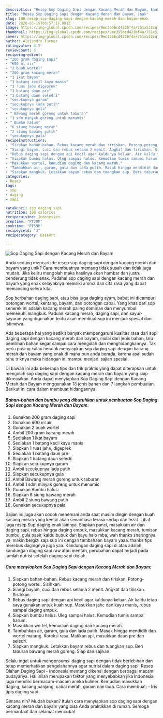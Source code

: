 ```yaml
---
description: "Resep Sop Daging Sapi dengan Kacang Merah dan Bayam, Enak"
title: "Resep Sop Daging Sapi dengan Kacang Merah dan Bayam, Enak"
slug: 108-resep-sop-daging-sapi-dengan-kacang-merah-dan-bayam-enak
date: 2020-05-19T00:57:17.001Z
image: https://img-global.cpcdn.com/recipes/9ec355bcd423bf4a/751x532cq70/sop-daging-sapi-dengan-kacang-merah-dan-bayam-foto-resep-utama.jpg
thumbnail: https://img-global.cpcdn.com/recipes/9ec355bcd423bf4a/751x532cq70/sop-daging-sapi-dengan-kacang-merah-dan-bayam-foto-resep-utama.jpg
cover: https://img-global.cpcdn.com/recipes/9ec355bcd423bf4a/751x532cq70/sop-daging-sapi-dengan-kacang-merah-dan-bayam-foto-resep-utama.jpg
author: Alejandro Turner
ratingvalue: 4.5
reviewcount: 6
recipeingredient:
- "200 gram daging sapi"
- "600 ml air"
- "2 buah wortel"
- "200 gram kacang merah"
- "1 ikat bayam"
- "1 batang kecil kayu manis"
- "1 ruas jahe digeprek"
- "1 batang daun pre"
- "1 batang daun seledri"
- "secukupnya garam"
- "secukupnya lada putih"
- "secukupnya gula"
- " Bawang merah goreng untuk taburan"
- "1 sdm minyak goreng untuk menumis"
- " Bumbu halus"
- "6 siung bawang merah"
- "2 siung bawang putih"
- "secukupnya pala"
recipeinstructions:
- "Siapkan bahan-bahan. Rebus kacang merah dan tiriskan. Potong-potong wortel. Sisihkan."
- "Siangi bayam, cuci dan rebus selama 2 menit. Angkat dan tiriskan. Sisihkan."
- "Rebus daging sapi dengan api kecil agar kaldunya keluar. Air kaldu tetap saya gunakan untuk kuah sup. Masukkan jahe dan kayu manis, rebus sampai daging empuk."
- "Siapkan bumbu halus. Uleg sampai halus. Kemudian tumis sampai harum."
- "Masukkan wortel, kemudian daging dan kacang merah."
- "Tambahkan air, garam, gula dan lada putih. Masak hingga mendidih dan wortel matang. Koreksi rasa. Matikan api, masukkan daun pre dan seledri."
- "Siapkan mangkuk. Letakkan bayam rebus dan tuangkan sup. Beri taburan bawang merah goreng. Siap dan sajikan."
categories:
- Resep
tags:
- sop
- daging
- sapi

katakunci: sop daging sapi 
nutrition: 108 calories
recipecuisine: Indonesian
preptime: "PT20M"
cooktime: "PT59M"
recipeyield: "3"
recipecategory: Dessert

---
```



![Sop Daging Sapi dengan Kacang Merah dan Bayam](https://img-global.cpcdn.com/recipes/9ec355bcd423bf4a/751x532cq70/sop-daging-sapi-dengan-kacang-merah-dan-bayam-foto-resep-utama.jpg)

Anda sedang mencari ide resep sop daging sapi dengan kacang merah dan bayam yang unik? Cara membuatnya memang tidak susah dan tidak juga mudah. Jika keliru mengolah maka hasilnya akan hambar dan justru cenderung tidak enak. Padahal sop daging sapi dengan kacang merah dan bayam yang enak selayaknya memiliki aroma dan cita rasa yang dapat memancing selera kita.

Sop berbahan daging sapi, atau bisa juga daging ayam, babat ini dicampuri potongan wortel, kentang, bayam, dan potongan cabai. Yang khas dari sop senerek ini adalah kacang merah paling dominan dan menyumbul memenuhi mangkuk. Paduan kacang merah, daging sapi, dan sayur-sayuran yang digunakan tentu akan membuat sup ini menjadi spesial dan istimewa.

Ada beberapa hal yang sedikit banyak mempengaruhi kualitas rasa dari sop daging sapi dengan kacang merah dan bayam, mulai dari jenis bahan, lalu pemilihan bahan segar sampai cara mengolah dan menghidangkannya. Tak perlu pusing kalau hendak menyiapkan sop daging sapi dengan kacang merah dan bayam yang enak di mana pun anda berada, karena asal sudah tahu triknya maka hidangan ini mampu menjadi sajian spesial.


Di bawah ini ada beberapa tips dan trik praktis yang dapat diterapkan untuk mengolah sop daging sapi dengan kacang merah dan bayam yang siap dikreasikan. Anda dapat menyiapkan Sop Daging Sapi dengan Kacang Merah dan Bayam menggunakan 18 jenis bahan dan 7 langkah pembuatan. Berikut ini cara dalam membuat hidangannya.

<!--inarticleads1-->

##### Bahan-bahan dan bumbu yang dibutuhkan untuk pembuatan Sop Daging Sapi dengan Kacang Merah dan Bayam:

1. Gunakan 200 gram daging sapi
1. Gunakan 600 ml air
1. Gunakan 2 buah wortel
1. Ambil 200 gram kacang merah
1. Sediakan 1 ikat bayam
1. Sediakan 1 batang kecil kayu manis
1. Siapkan 1 ruas jahe, digeprek
1. Sediakan 1 batang daun pre
1. Siapkan 1 batang daun seledri
1. Siapkan secukupnya garam
1. Ambil secukupnya lada putih
1. Siapkan secukupnya gula
1. Ambil  Bawang merah goreng untuk taburan
1. Ambil 1 sdm minyak goreng untuk menumis
1. Gunakan  Bumbu halus:
1. Siapkan 6 siung bawang merah
1. Ambil 2 siung bawang putih
1. Gunakan secukupnya pala


Sajian ini juga akan cocok menemani anda saat musim dingin dengan kuah kacang merah yang kental akan senantiasa terasa sedap dan lezat. Lihat juga resep Sup daging enak lainnya. Siapkan panci, masukkan air dan daging sapi, rebus hingga daging empuk, masukkan kacang merah, tumisan bumbu, gula pasir, kaldu bubuk dan kayu halo mba, wah thanks sharingnya ya, makin bergizi saja sup ini dengan tambahaan bayam yaaa. thanks tips merebus dagingnya juga yaa. Kandungan daging sapi di atas adalah kandungan daging sapi raw atau mentah, perubahan dapat terjadi pada jumlah nutrisi setelah daging sapi diolah. 

<!--inarticleads2-->

##### Cara menyiapkan Sop Daging Sapi dengan Kacang Merah dan Bayam:

1. Siapkan bahan-bahan. Rebus kacang merah dan tiriskan. Potong-potong wortel. Sisihkan.
1. Siangi bayam, cuci dan rebus selama 2 menit. Angkat dan tiriskan. Sisihkan.
1. Rebus daging sapi dengan api kecil agar kaldunya keluar. Air kaldu tetap saya gunakan untuk kuah sup. Masukkan jahe dan kayu manis, rebus sampai daging empuk.
1. Siapkan bumbu halus. Uleg sampai halus. Kemudian tumis sampai harum.
1. Masukkan wortel, kemudian daging dan kacang merah.
1. Tambahkan air, garam, gula dan lada putih. Masak hingga mendidih dan wortel matang. Koreksi rasa. Matikan api, masukkan daun pre dan seledri.
1. Siapkan mangkuk. Letakkan bayam rebus dan tuangkan sup. Beri taburan bawang merah goreng. Siap dan sajikan.


Selalu ingat untuk mengonsumsi daging sapi dengan tidak berlebihan dan tetap memerhatikan pengolahannya agar nutrisi dalam daging sapi. Resep Olahan Daging Sapi - Indonesia memang dikenal dengan berbagai macam budayanya. Hal inilah merupakan faktor yang menyebabkan jika Indonesia juga memiliki bermacam-macam aneka kuliner. Kemudian masukkan daging, kacang panjang, cabai merah, garam dan lada. Cara membuat: - Iris tipis daging sapi. 

Gimana nih? Mudah bukan? Itulah cara menyiapkan sop daging sapi dengan kacang merah dan bayam yang bisa Anda praktikkan di rumah. Semoga bermanfaat dan selamat mencoba!
